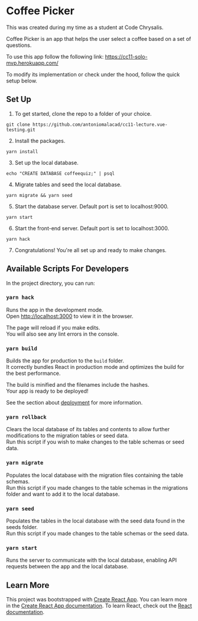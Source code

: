 # Coffee Picker

This was created during my time as a student at Code Chrysalis.

Coffee Picker is an app that helps the user select a coffee based on a set of questions.

To use this app follow the following link: https://cc11-solo-mvp.herokuapp.com/

To modify its implementation or check under the hood, follow the quick setup below.

## Set Up

1. To get started, clone the repo to a folder of your choice.

```
git clone https://github.com/antoniomalacad/cc11-lecture.vue-testing.git
```

2. Install the packages.

```
yarn install
```

3. Set up the local database.

```
echo "CREATE DATABASE coffeequiz;" | psql
```

4. Migrate tables and seed the local database.

```
yarn migrate && yarn seed
```

5. Start the database server. Default port is set to localhost:9000.

```
yarn start
```

6. Start the front-end server. Default port is set to localhost:3000.

```
yarn hack
```

7. Congratulations! You're all set up and ready to make changes.

## Available Scripts For Developers

In the project directory, you can run:

### `yarn hack`

Runs the app in the development mode.<br />
Open [http://localhost:3000](http://localhost:3000) to view it in the browser.

The page will reload if you make edits.<br />
You will also see any lint errors in the console.

### `yarn build`

Builds the app for production to the `build` folder.<br />
It correctly bundles React in production mode and optimizes the build for the best performance.

The build is minified and the filenames include the hashes.<br />
Your app is ready to be deployed!

See the section about [deployment](https://facebook.github.io/create-react-app/docs/deployment) for more information.

### `yarn rollback`

Clears the local database of its tables and contents to allow further modifications to the migration tables or seed data.<br />
Run this script if you wish to make changes to the table schemas or seed data.

### `yarn migrate`

Populates the local database with the migration files containing the table schemas. <br />
Run this script if you made changes to the table schemas in the migrations folder and want to add it to the local database.

### `yarn seed`

Populates the tables in the local database with the seed data found in the seeds folder. <br />
Run this script if you made changes to the table schemas or the seed data.

### `yarn start`

Runs the server to communicate with the local database, enabling API requests between the app and the local database.

## Learn More

This project was bootstrapped with [Create React App](https://github.com/facebook/create-react-app).
You can learn more in the [Create React App documentation](https://facebook.github.io/create-react-app/docs/getting-started).
To learn React, check out the [React documentation](https://reactjs.org/).
